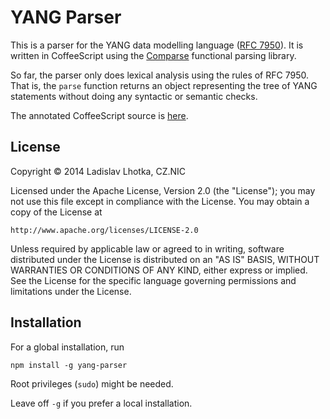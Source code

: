 YANG Parser
===========

This is a parser for the YANG data modelling language ([RFC 7950](http://tools.ietf.org/html/rfc7950)). It is written in CoffeeScript using the [Comparse](https://www.npmjs.com/package/comparse) functional parsing library.

So far, the parser only does lexical analysis using the rules of RFC 7950. That is, the `parse` function returns an object representing the tree of YANG statements without doing any syntactic or semantic checks.

The annotated CoffeeScript source is [here](https://github.com/llhotka/yang-parser-coffee/wiki/yang_parser).

License
-------

Copyright © 2014 Ladislav Lhotka, CZ.NIC

Licensed under the Apache License, Version 2.0 (the "License");
you may not use this file except in compliance with the License.
You may obtain a copy of the License at

    http://www.apache.org/licenses/LICENSE-2.0

Unless required by applicable law or agreed to in writing, software
distributed under the License is distributed on an "AS IS" BASIS,
WITHOUT WARRANTIES OR CONDITIONS OF ANY KIND, either express or implied.
See the License for the specific language governing permissions and
limitations under the License.


Installation
------------

For a global installation, run

    npm install -g yang-parser

Root privileges (`sudo`) might be needed.

Leave off `-g` if you prefer a local installation.

